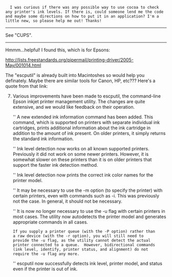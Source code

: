       I was curious if there was any possible way to use cocoa to check any printer's ink levels. If there is, could someone lend me the code and maybe some directions on how to put it in an application? I'm a little new, so please help me out! Thanks!

----
See "CUPS".

----

Hmmm...helpful! I found this, which is for Epsons:

http://lists.freestandards.org/pipermail/printing-driver/2005-May/001014.html

The "escputil" is already built into Macintoshes so would help you definately. Maybe there are similar tools for Canon, HP, etc??? Here's a quote from that link:

7) Various improvements have been made to escputil, the command-line
     Epson inkjet printer management utility.  The changes are quite
     extensive, and we would like feedback on their operation.

     '' A new extended ink information command has been added.  This
       command, which is supported on printers with separate
       individual ink cartridges, prints additional information about
       the ink cartridge in addition to the amount of ink present.  On
       older printers, it simply returns the standard ink
       information.

     '' Ink level detection now works on all known supported printers.
       Previously it did not work on some newer printers.  However, it
       is somewhat slower on these printers than it is on older
       printers that support the faster ink detection method.

     '' Ink level detection now prints the correct ink color names for
       the printer model.

     '' It may be necessary to use the -m option (to specify the
       printer) with certain printers, even with commands such as -i.
       This was previously not the case.  In general, it should not be
       necessary.

     '' It is now no longer necessary to use the -u flag with certain
       printers in most cases.  The utility now autodetects the
       printer model and generates appropriate commands in all cases.

       If you supply a printer queue (with the -P option) rather than
       a raw device (with the -r option), you will still need to
       provide the -u flag, as the utility cannot detect the actual
       printer connected to a queue.  However, bidirectional commands
       (ink level, identify, printer status, and alignment) do not
       require the -u flag any more.

     '' escputil now successfully detects ink level, printer model, and
       status even if the printer is out of ink.